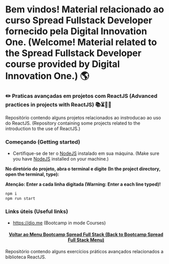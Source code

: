 # Bem vindos! Material relacionado ao curso Spread Fullstack Developer fornecido pela Digital Innovation One. (Welcome! Material related to the Spread Fullstack Developer course provided by Digital Innovation One.) 🌎

### ✏️ Praticas avançadas em projetos com ReactJS (Advanced practices in projects with ReactJS) 📚⏳🤔😉

Repositório contendo alguns projetos relacionados ao instroducao ao uso do ReactJS. (Repository containing some projects related to the introduction to the use of ReactJS.)

### Começando (Getting started)

- Certifique-se de ter o [NodeJS](https://nodejs.org/en/) instalado em sua máquina. (Make sure you have [NodeJS](https://nodejs.org/en/) installed on your machine.)

**No diretório do projeto, abra o terminal e digite (In the project directory, open the terminal, type):**

**Atenção: Enter a cada linha digitada (Warning: Enter a each line typed)!**

```bash
npm i
npm run start
```
### Links úteis (Useful links)
+ https://dio.me (Bootcamp in mode Courses)

<h4 align="center"><a href="https://github.com/luciano-da-cruz-jr/luciano-da-cruz-jr/blob/main/Spread-Full-Stack-Menu.md">Voltar ao Menu Bootcamp Spread Full Stack (Back to Bootcamp Spread Full Stack Menu)</a></h4>

Repositório contendo alguns exercícios práticos avançados relacionados a biblioteca ReactJS.
